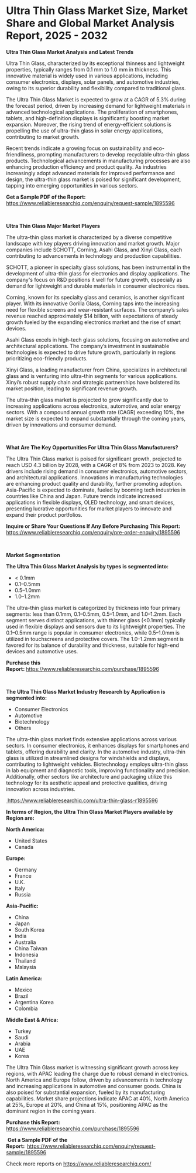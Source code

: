 <p><h1>Ultra Thin Glass Market Size, Market Share and Global Market Analysis Report, 2025 - 2032</h1></p><p><strong>Ultra Thin Glass Market Analysis and Latest Trends</strong></p>
<p><p>Ultra Thin Glass, characterized by its exceptional thinness and lightweight properties, typically ranges from 0.1 mm to 1.0 mm in thickness. This innovative material is widely used in various applications, including consumer electronics, displays, solar panels, and automotive industries, owing to its superior durability and flexibility compared to traditional glass.</p><p>The Ultra Thin Glass Market is expected to grow at a CAGR of 5.3% during the forecast period, driven by increasing demand for lightweight materials in advanced technological applications. The proliferation of smartphones, tablets, and high-definition displays is significantly boosting market expansion. Moreover, the rising trend of energy-efficient solutions is propelling the use of ultra-thin glass in solar energy applications, contributing to market growth.</p><p>Recent trends indicate a growing focus on sustainability and eco-friendliness, prompting manufacturers to develop recyclable ultra-thin glass products. Technological advancements in manufacturing processes are also enhancing production efficiency and product quality. As industries increasingly adopt advanced materials for improved performance and design, the ultra-thin glass market is poised for significant development, tapping into emerging opportunities in various sectors.</p></p>
<p><strong>Get a Sample PDF of the Report:&nbsp;</strong> <a href="https://www.reliableresearchiq.com/enquiry/request-sample/1895596?utm_campaign=3099&utm_medium=2&utm_source=Github&utm_content=ia&utm_term=01042025&utm_id=ultra-thin-glass">https://www.reliableresearchiq.com/enquiry/request-sample/1895596</a></p>
<p>&nbsp;</p>
<p><strong>Ultra Thin Glass Major Market Players</strong></p>
<p><p>The ultra-thin glass market is characterized by a diverse competitive landscape with key players driving innovation and market growth. Major companies include SCHOTT, Corning, Asahi Glass, and Xinyi Glass, each contributing to advancements in technology and production capabilities.</p><p>SCHOTT, a pioneer in specialty glass solutions, has been instrumental in the development of ultra-thin glass for electronics and display applications. The company's focus on R&D positions it well for future growth, especially as demand for lightweight and durable materials in consumer electronics rises. </p><p>Corning, known for its specialty glass and ceramics, is another significant player. With its innovative Gorilla Glass, Corning taps into the increasing need for flexible screens and wear-resistant surfaces. The company’s sales revenue reached approximately $14 billion, with expectations of steady growth fueled by the expanding electronics market and the rise of smart devices.</p><p>Asahi Glass excels in high-tech glass solutions, focusing on automotive and architectural applications. The company’s investment in sustainable technologies is expected to drive future growth, particularly in regions prioritizing eco-friendly products.</p><p>Xinyi Glass, a leading manufacturer from China, specializes in architectural glass and is venturing into ultra-thin segments for various applications. Xinyi’s robust supply chain and strategic partnerships have bolstered its market position, leading to significant revenue growth.</p><p>The ultra-thin glass market is projected to grow significantly due to increasing applications across electronics, automotive, and solar energy sectors. With a compound annual growth rate (CAGR) exceeding 10%, the market size is expected to expand substantially through the coming years, driven by innovations and consumer demand.</p></p>
<p>&nbsp;</p>
<p><strong>What Are The Key Opportunities For Ultra Thin Glass Manufacturers?</strong></p>
<p><p>The Ultra Thin Glass market is poised for significant growth, projected to reach USD 4.3 billion by 2028, with a CAGR of 8% from 2023 to 2028. Key drivers include rising demand in consumer electronics, automotive sectors, and architectural applications. Innovations in manufacturing technologies are enhancing product quality and durability, further promoting adoption. Asia-Pacific is expected to dominate, fueled by booming tech industries in countries like China and Japan. Future trends indicate increased applications in flexible displays, OLED technology, and smart devices, presenting lucrative opportunities for market players to innovate and expand their product portfolios.</p></p>
<p><strong>Inquire or Share Your Questions If Any Before Purchasing This Report:</strong> <a href="https://www.reliableresearchiq.com/enquiry/pre-order-enquiry/1895596?utm_campaign=3099&utm_medium=2&utm_source=Github&utm_content=ia&utm_term=01042025&utm_id=ultra-thin-glass">https://www.reliableresearchiq.com/enquiry/pre-order-enquiry/1895596</a></p>
<p>&nbsp;</p>
<p><strong>Market Segmentation</strong></p>
<p><strong>The Ultra Thin Glass Market Analysis by types is segmented into:</strong></p>
<p><ul><li>< 0.1mm</li><li>0.1–0.5mm</li><li>0.5–1.0mm</li><li>1.0–1.2mm</li></ul></p>
<p><p>The ultra-thin glass market is categorized by thickness into four primary segments: less than 0.1mm, 0.1–0.5mm, 0.5–1.0mm, and 1.0–1.2mm. Each segment serves distinct applications, with thinner glass (<0.1mm) typically used in flexible displays and sensors due to its lightweight properties. The 0.1–0.5mm range is popular in consumer electronics, while 0.5–1.0mm is utilized in touchscreens and protective covers. The 1.0–1.2mm segment is favored for its balance of durability and thickness, suitable for high-end devices and automotive uses.</p></p>
<p><strong>Purchase this Report:&nbsp;</strong><a href="https://www.reliableresearchiq.com/purchase/1895596?utm_campaign=3099&utm_medium=2&utm_source=Github&utm_content=ia&utm_term=01042025&utm_id=ultra-thin-glass">https://www.reliableresearchiq.com/purchase/1895596</a></p>
<p>&nbsp;</p>
<p><strong>The Ultra Thin Glass Market Industry Research by Application is segmented into:</strong></p>
<p><ul><li>Consumer Electronics</li><li>Automotive</li><li>Biotechnology</li><li>Others</li></ul></p>
<p><p>The ultra-thin glass market finds extensive applications across various sectors. In consumer electronics, it enhances displays for smartphones and tablets, offering durability and clarity. In the automotive industry, ultra-thin glass is utilized in streamlined designs for windshields and displays, contributing to lightweight vehicles. Biotechnology employs ultra-thin glass in lab equipment and diagnostic tools, improving functionality and precision. Additionally, other sectors like architecture and packaging utilize this technology for its aesthetic appeal and protective qualities, driving innovation across industries.</p></p>
<p><a href="https://www.reliableresearchiq.com/ultra-thin-glass-r1895596?utm_campaign=3099&utm_medium=2&utm_source=Github&utm_content=ia&utm_term=01042025&utm_id=ultra-thin-glass">&nbsp;https://www.reliableresearchiq.com/ultra-thin-glass-r1895596</a></p>
<p><strong>In terms of Region, the Ultra Thin Glass Market Players available by Region are:</strong></p>
<p>
    <p> <strong> North America: </strong>
        <ul>
            <li>United States</li>
            <li>Canada</li>
        </ul>
        </p> 
    <p> <strong> Europe: </strong>
        <ul>
            <li>Germany</li>
            <li>France</li>
            <li>U.K.</li>
            <li>Italy</li>
            <li>Russia</li>
        </ul>
        </p> 
    <p> <strong> Asia-Pacific: </strong>
        <ul>
            <li>China</li>
            <li>Japan</li>
            <li>South Korea</li>
            <li>India</li>
            <li>Australia</li>
            <li>China Taiwan</li>
            <li>Indonesia</li>
            <li>Thailand</li>
            <li>Malaysia</li>
        </ul>
        </p> 
    <p> <strong> Latin America: </strong>
        <ul>
            <li>Mexico</li>
            <li>Brazil</li>
            <li>Argentina Korea</li>
            <li>Colombia</li>
        </ul>
        </p> 
    <p> <strong> Middle East & Africa: </strong>
        <ul>
            <li>Turkey</li>
            <li>Saudi</li>
            <li>Arabia</li>
            <li>UAE</li>
            <li>Korea</li>
        </ul>
    </p>
    </p>
<p><p>The Ultra Thin Glass market is witnessing significant growth across key regions, with APAC leading the charge due to robust demand in electronics. North America and Europe follow, driven by advancements in technology and increasing applications in automotive and consumer goods. China is also poised for substantial expansion, fueled by its manufacturing capabilities. Market share projections indicate APAC at 40%, North America at 25%, Europe at 20%, and China at 15%, positioning APAC as the dominant region in the coming years.</p></p>
<p><strong>Purchase this Report: </strong><a href="https://www.reliableresearchiq.com/purchase/1895596?utm_campaign=3099&utm_medium=2&utm_source=Github&utm_content=ia&utm_term=01042025&utm_id=ultra-thin-glass">https://www.reliableresearchiq.com/purchase/1895596</a></p>
<p>&nbsp;<strong>Get a Sample PDF of the Report:&nbsp;&nbsp;</strong><a href="https://www.reliableresearchiq.com/enquiry/request-sample/1895596?utm_campaign=3099&utm_medium=2&utm_source=Github&utm_content=ia&utm_term=01042025&utm_id=ultra-thin-glass">https://www.reliableresearchiq.com/enquiry/request-sample/1895596</a></p>
<p><strong></strong></p>
<p>Check more reports on <a href="https://www.reliableresearchiq.com/?utm_campaign=3099&utm_medium=2&utm_source=Github&utm_content=ia&utm_term=01042025&utm_id=ultra-thin-glass">https://www.reliableresearchiq.com/</a></p>